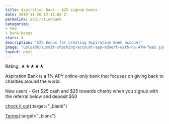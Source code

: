 ```yaml
---
title: Aspiration Bank - $25 signup bonus
date: 2019-11-26 17:11:00 Z
permalink: aspirationbank
categories:
- new
- bank-bonus
stars: 4
description: "$25 bonus for creating Aspiration Bank account"
image: "uploads/summit-checking-account-app-advert-with-no-ATM-fees.jpg"
layout: post
---
```


<p>Rating:  <span class="stars-container stars-{{ review.stars | times:20 | round: 0 }}" title="{{ review.stars }}/5">★★★★★</span></p>


Aspiration Bank is a 1% APY online-only bank that focuses on giving back to charities around the world. 

New users - Get $25 cash and $25 towards charity when you signup with the referral below and deposit $50


[check it out](https://my.aspiration.com/welcome/DRAKF86XYW23ASHA){:target="_blank"}

[Terms](https://my.aspiration.com/faq/Opening-an-Account%3EGetting-Started%3EWhat-is-your-referral-program-){:target="_blank"}